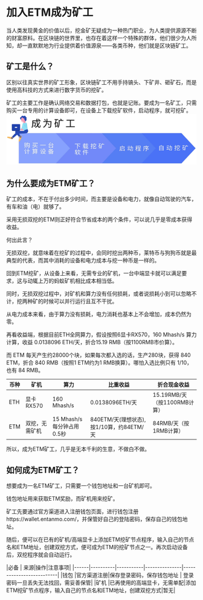 # 加入ETM成为矿工

当人类发现黄金的价值以后，挖金矿无疑成为一种热门职业，为人类提供源源不断的财富原料。在区块链的世界里，也存在着这样一个特殊的群体，他们很少为人所知，却一直默默地为行业提供着价值源泉——各类币种，他们就是区块链矿工。

## 矿工是什么？

区别以往真实世界的矿工形象，区块链矿工不用手持镐头、下矿井、砸矿石，而是使用高科技的方式来进行数字货币的挖矿。

矿工的主要工作是确认网络交易和数据打包，也就是记账。要成为一名矿工，只需购买一台专用的计算设备即可，在设备上下载挖矿软件，启动程序，就可挖矿。
<img src="/images/intro/miner01.jpg" style="width:600px">

## 为什么要成为ETM矿工？

矿工的成本，不在于付出多少时间，而主要是设备和电力，就像自动驾驶的汽车，有车和油（电）就够了。

采用无损双挖的ETM则正好符合节省成本的两个条件，可以说几乎是零成本获得收益。

何出此言？

无损双挖，就意味着在挖矿的过程中，会同时挖出两种币，莱特币与狗狗币就是最典型的代表，而其中消耗的设备和电力成本与挖一种币是一样的。

回到ETM挖矿，从设备上来看，无需专业的矿机，一台中端显卡就可以满足要求，这与动辄上万的蚂蚁矿机相比成本相当低。

同时，无损双挖过程中，对矿机和算力没有任何损耗，或者说损耗小到可以忽略不计，挖两种矿的时候可以并行运行且互不干扰。

从电力成本来看，由于算力没有损耗，电力消耗也基本上不会增加，成本仍然为零。

再看收益端，根据目前ETH全网算力，假设按照6显卡RX570，160 Mhash/s 算力计算，收益 0.0138096 ETH/天，折合15.19 RMB（按1100RMB市价算）。

而 ETM 每天产生约28000个块，如果每次都入选的话，生产280块，获得 840 ETM，折合 840 RMB（按照1 ETM约为1 RMB换算）。哪怕入选比例只有 1/10，也有 84 RMB。


| 币种 | 矿机 | 算力 | 比重收益 | 折合现金收益 |
|------|----------|-----------|---------------|--------------------------|
|ETH   | 显卡RX570|160 Mhash/s|0.0138096ETH/天|15.19RMB/天（按1100RMB计算）|
|ETM   | 双挖，无需矿机|15 Mhash/s 每分钟占用0.5秒|840ETM/天(理想状态),按1/10算，约84ETM/天|84RMB/天（按1RMB计算）|


所以，成为ETM矿工，几乎是无本千利的生意，不做白不做。

## 如何成为ETM矿工？

想要成为一名ETM矿工，只需要一个钱包地址和一台矿机即可。

钱包地址用来获取ETM奖励，而矿机用来挖矿。

矿工先要通过官方渠道进入注册钱包页面，进行钱包注册https://wallet.entanmo.com/，并保管好自己的登陆密码，保存自己的钱包地址。

随后，便可以在已有的矿机/高端显卡上添加ETM挖矿节点程序，输入自己的节点名和ETM地址，创建双挖方式，便可成为ETM的挖矿节点之一。再次启动设备后，双挖程序就会自动运行。


|必备 | 来源|操作|注意事项|
|------|----------|-----------|---------------|--------------------------|
|钱包  |官方渠道注册|保存登录密码，保存钱包地址   | 登录密码一旦丢失无法找回，需妥善保管|
|矿机  |已再使用的高端显卡，无需单配|添加ETM挖矿节点程序，输入自己的节点名和ETM地址，创建双挖方式|暂无|


<!-- 更多配置项，请查看
 [`ETM UPoS 共识机制详解`](/skill/upos-cn/)
[`ETM 投票、优选与分红机制详解`](/skill/vote-cn/)。 -->

